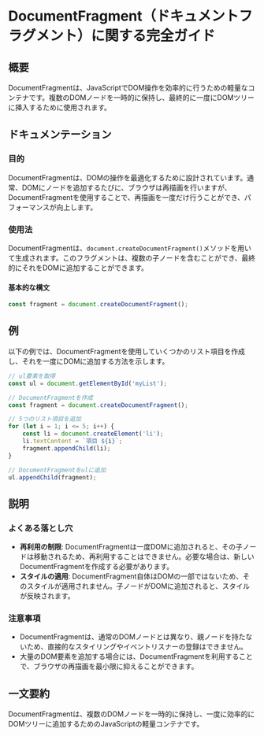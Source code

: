 <!--
Meta Description: # DocumentFragment（ドキュメントフラグメント）に関する完全ガイド ## 概要 DocumentFragmentは、JavaScriptでDOM操作を効率的に行うための軽量なコンテナです。複数のDOMノードを一時的に保持し、最終的に一度にDOMツリーに挿入するために使用されます。 #...
Meta Keywords: documentfragmentは, document, const, fragment, createdocumentfragment
-->

# DocumentFragment（ドキュメントフラグメント）に関する完全ガイド

## 概要
DocumentFragmentは、JavaScriptでDOM操作を効率的に行うための軽量なコンテナです。複数のDOMノードを一時的に保持し、最終的に一度にDOMツリーに挿入するために使用されます。

## ドキュメンテーション
### 目的
DocumentFragmentは、DOMの操作を最適化するために設計されています。通常、DOMにノードを追加するたびに、ブラウザは再描画を行いますが、DocumentFragmentを使用することで、再描画を一度だけ行うことができ、パフォーマンスが向上します。

### 使用法
DocumentFragmentは、`document.createDocumentFragment()`メソッドを用いて生成されます。このフラグメントは、複数の子ノードを含むことができ、最終的にそれをDOMに追加することができます。

#### 基本的な構文
```javascript
const fragment = document.createDocumentFragment();
```

## 例
以下の例では、DocumentFragmentを使用していくつかのリスト項目を作成し、それを一度にDOMに追加する方法を示します。

```javascript
// ul要素を取得
const ul = document.getElementById('myList');

// DocumentFragmentを作成
const fragment = document.createDocumentFragment();

// 5つのリスト項目を追加
for (let i = 1; i <= 5; i++) {
    const li = document.createElement('li');
    li.textContent = `項目 ${i}`;
    fragment.appendChild(li);
}

// DocumentFragmentをulに追加
ul.appendChild(fragment);
```

## 説明
### よくある落とし穴
- **再利用の制限**: DocumentFragmentは一度DOMに追加されると、その子ノードは移動されるため、再利用することはできません。必要な場合は、新しいDocumentFragmentを作成する必要があります。
- **スタイルの適用**: DocumentFragment自体はDOMの一部ではないため、そのスタイルが適用されません。子ノードがDOMに追加されると、スタイルが反映されます。

### 注意事項
- DocumentFragmentは、通常のDOMノードとは異なり、親ノードを持たないため、直接的なスタイリングやイベントリスナーの登録はできません。
- 大量のDOM要素を追加する場合には、DocumentFragmentを利用することで、ブラウザの再描画を最小限に抑えることができます。

## 一文要約
DocumentFragmentは、複数のDOMノードを一時的に保持し、一度に効率的にDOMツリーに追加するためのJavaScriptの軽量コンテナです。